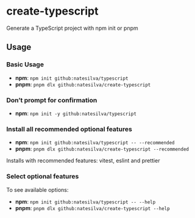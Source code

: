 # create-typescript

Generate a TypeScript project with npm init or pnpm

## Usage

### Basic Usage

- **npm**: `npm init github:natesilva/typescript`
- **pnpm**: `pnpm dlx github:natesilva/create-typescript`

### Don’t prompt for confirmation

- **npm**: `npm init -y github:natesilva/typescript`

### Install all recommended optional features

- **npm**: `npm init github:natesilva/typescript -- --recommended`
- **pnpm**: `pnpm dlx github:natesilva/create-typescript --recommended`

Installs with recommended features: vitest, eslint and prettier

### Select optional features

To see available options:

- **npm**: `npm init github:natesilva/typescript -- --help`
- **pnpm**: `pnpm dlx github:natesilva/create-typescript --help`
